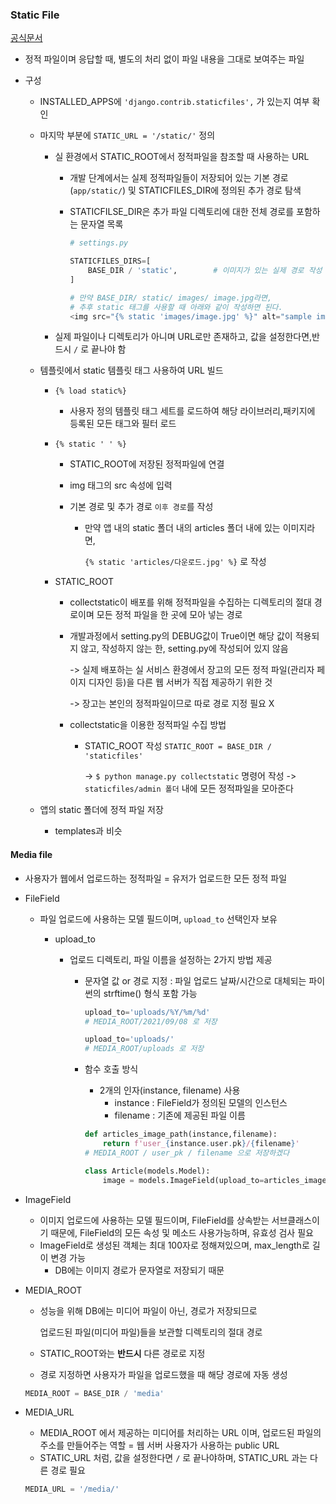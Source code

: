### Static File

[공식문서](https://docs.djangoproject.com/ko/3.2/howto/static-files/)

- 정적 파일이며 응답할 때, 별도의 처리 없이 파일 내용을 그대로 보여주는 파일    

- 구성

  - INSTALLED_APPS에 `'django.contrib.staticfiles',` 가 있는지 여부 확인   

  - 마지막 부분에 `STATIC_URL = '/static/'` 정의  

    - 실 환경에서 STATIC_ROOT에서 정적파일을 참조할 때 사용하는 URL

      - 개발 단계에서는 실제 정적파일들이 저장되어 있는 기본 경로 (`app/static/`) 및 STATICFILES_DIR에 정의된 추가 경로 탐색    

      - STATICFILSE_DIR은 추가 파일 디렉토리에 대한 전체 경로를 포함하는 문자열 목록

        ```python
        # settings.py
        
        STATICFILES_DIRS=[
            BASE_DIR / 'static',		# 이미지가 있는 실제 경로 작성
        ]
        
        # 만약 BASE_DIR/ static/ images/ image.jpg라면,
        # 추후 static 태그를 사용할 때 아래와 같이 작성하면 된다.
        <img src="{% static 'images/image.jpg' %}" alt="sample image2">
        ```

        

    - 실제 파일이나 디렉토리가 아니며 URL로만 존재하고, 값을 설정한다면,반드시 `/` 로 끝나야 함

  - 템플릿에서 static 템플릿 태그 사용하여 URL 빌드     

    - `{% load static%}` 

      - 사용자 정의 템플릿 태그 세트를 로드하여 해당 라이브러리,패키지에 등록된 모든 태그와 필터 로드   

    - `{% static ' ' %}` 

      - STATIC_ROOT에 저장된 정적파일에 연결   

      - img 태그의 src 속성에 입력

      - 기본 경로 및 추가 경로 `이후 경로`를 작성

        - 만약 앱 내의 static 폴더 내의 articles 폴더 내에 있는 이미지라면, 

          `{% static 'articles/다운로드.jpg' %}` 로 작성

    - STATIC_ROOT

      - collectstatic이 배포를 위해 정적파일을 수집하는 디렉토리의 절대 경로이며 모든 정적 파일을 한 곳에 모아 넣는 경로    

      - 개발과정에서 setting.py의 DEBUG값이 True이면 해당 값이 적용되지 않고, 작성하지 않는 한, setting.py에 작성되어 있지 않음 

        -> 실제 배포하는 실 서비스 환경에서 장고의 모든 정적 파일(관리자 페이지 디자인 등)을 다른 웹 서버가 직접 제공하기 위한 것   

        -> 장고는 본인의 정적파일이므로 따로 경로 지정 필요 X        

      - collectstatic을 이용한 정적파일 수집 방법   

        - STATIC_ROOT 작성 `STATIC_ROOT = BASE_DIR / 'staticfiles' ` 

          -> `$ python manage.py collectstatic` 명령어 작성 -> `staticfiles/admin 폴더` 내에 모든 정적파일을 모아준다

  - 앱의 static 폴더에 정적 파일 저장  

    - templates과 비슷    



#### Media file

- 사용자가 웹에서 업로드하는 정적파일 = 유저가 업로드한 모든 정적 파일     

- FileField

  - 파일 업로드에 사용하는 모델 필드이며, `upload_to` 선택인자 보유

    - upload_to  

      - 업로드 디렉토리, 파일 이름을 설정하는 2가지 방법 제공   

        - 문자열 값 or 경로 지정 : 파일 업로드 날짜/시간으로 대체되는 파이썬의 strftime() 형식 포함 가능

          ```python
          upload_to='uploads/%Y/%m/%d' 
          # MEDIA_ROOT/2021/09/08 로 저장
          
          upload_to='uploads/'
          # MEDIA_ROOT/uploads 로 저장
          ```

        - 함수 호출 방식

          - 2개의 인자(instance, filename) 사용   
            - instance : FileField가 정의된 모델의 인스턴스
            - filename : 기존에 제공된 파일 이름

          ```python
          def articles_image_path(instance,filename):
              return f'user_{instance.user.pk}/{filename}'
          # MEDIA_ROOT / user_pk / filename 으로 저장하겠다
          
          class Article(models.Model):
              image = models.ImageField(upload_to=articles_image_path)
          ```

          

- ImageField

  - 이미지 업로드에 사용하는 모델 필드이며, FileField를 상속받는 서브클래스이기 때문에, FileField의 모든 속성 및 메소드 사용가능하며, 유효성 검사 필요    
  - ImageField로 생성된 객체는 최대 100자로 정해져있으며, max_length로 길이 변경 가능
    - DB에는 이미지 경로가 문자열로 저장되기 때문   

- MEDIA_ROOT  

  - 성능을 위해 DB에는 미디어 파일이 아닌, 경로가 저장되므로 

    업로드된 파일(미디어 파일)들을 보관할 디렉토리의 절대 경로   

  - STATIC_ROOT와는 **반드시** 다른 경로로 지정

  - 경로 지정하면 사용자가 파일을 업로드했을 때 해당 경로에 자동 생성   

  ```python
  MEDIA_ROOT = BASE_DIR / 'media'
  ```

- MEDIA_URL

  - MEDIA_ROOT  에서 제공하는 미디어를 처리하는 URL 이며, 업로드된 파일의 주소를 만들어주는 역할 = 웹 서버 사용자가 사용하는 public URL   
  - STATIC_URL 처럼, 값을 설정한다면 `/` 로 끝나야하며, STATIC_URL 과는 다른 경로 필요 

  ```python
  MEDIA_URL = '/media/'
  ```

